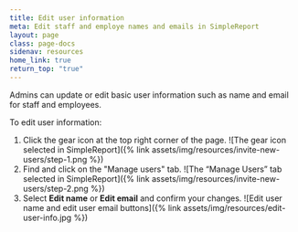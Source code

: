 ```yaml
---
title: Edit user information
meta: Edit staff and employe names and emails in SimpleReport
layout: page
class: page-docs
sidenav: resources
home_link: true
return_top: "true"
---
```


Admins can update or edit basic user information such as name and email for staff and employees.

To edit user information:
1. Click the gear icon at the top right corner of the page.
![The gear icon selected in SimpleReport]({% link assets/img/resources/invite-new-users/step-1.png %})
2. Find and click on the "Manage users" tab.
![The “Manage Users” tab selected in SimpleReport]({% link assets/img/resources/invite-new-users/step-2.png %})
3. Select **Edit name** or **Edit email** and confirm your changes.
![Edit user name and edit user email buttons]({% link assets/img/resources/edit-user-info.jpg %})


